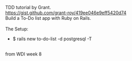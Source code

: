 TDD tutorial by Grant. <br>
https://gist.github.com/grant-roy/419ee046e9eff5420d74<br>
Build a To-Do list app with Ruby on Rails.<br>
<br>
The Setup: <br>
- $ rails new to-do-list -d postgresql -T <br>
<br>
from WDI week 8